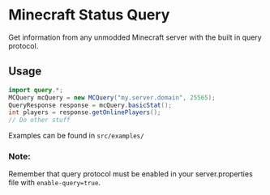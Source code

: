 # Minecraft Status Query
Get information from any unmodded Minecraft server with the built in query protocol.

## Usage
```java
import query.*;
MCQuery mcQuery = new MCQuery("my.server.domain", 25565);
QueryResponse response = mcQuery.basicStat();
int players = response.getOnlinePlayers();
// Do other stuff
```

Examples can be found in `src/examples/`

### Note:
Remember that query protocol must be enabled in your server.properties file with `enable-query=true`.
